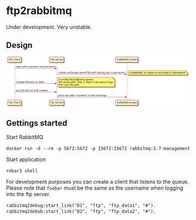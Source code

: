 ftp2rabbitmq
============

Under development. Very unstable.

Design
------

![Big Picture](doc/big_picture.png)

Gettings started
----------------

Start RabbitMQ

```
docker run -d --rm -p 5672:5672 -p 15672:15672 rabbitmq:3.7-management
```

Start application

```
rebar3 shell
```

For development purposes you can create a client that listens to the queue.
Please note that `foobar` must be the same as the username when logging into
the ftp server.

```
rabbitmq2debug:start_link("D1", "ftp", "ftp_data1", "#").
rabbitmq2debub:start_link("D2", "ftp", "ftp_data2", "#").
```
